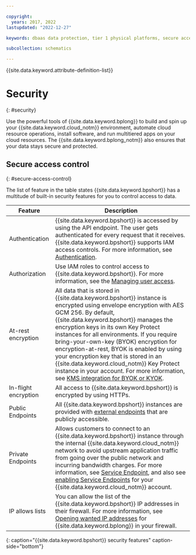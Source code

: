 ```yaml
---

copyright:
  years: 2017, 2022
lastupdated: "2022-12-27"

keywords: dbaas data protection, tier 1 physical platforms, secure access control, data loss, corruption, byok, encryption, protection 

subcollection: schematics

---
```


{{site.data.keyword.attribute-definition-list}}

# Security
{: #security}

Use the powerful tools of {{site.data.keyword.bplong}} to build and spin up your {{site.data.keyword.cloud_notm}} environment, automate cloud resource operations, install software, and run multitiered apps on your cloud resources. The {{site.data.keyword.bplong_notm}} also ensures that your data stays secure and protected.

## Secure access control
{: #secure-access-control}

The list of feature in the table states {{site.data.keyword.bpshort}} has a multitude of built-in security features for you to control access to data.

|Feature | Description|
| ---- | -----|
|Authentication | {{site.data.keyword.bpshort}} is accessed by using the API endpoint. The user gets authenticated for every request that it receives. {{site.data.keyword.bpshort}} supports IAM access controls. For more information, see [Authentication](/apidocs/schematics/schematics#authentication).|
|Authorization | Use IAM roles to control access to {{site.data.keyword.bpshort}}. For more information, see the [Managing user access](/docs/schematics?topic=schematics-access).|
|At-rest encryption | All data that is stored in {{site.data.keyword.bpshort}} instance is encrypted using envelope encryption with AES GCM 256. By default, {{site.data.keyword.bpshort}} manages the encryption keys in its own Key Protect instances for all environments. If you require bring-your-own-key (BYOK) encryption for encryption-at-rest, BYOK is enabled by using your encryption key that is stored in an {{site.data.keyword.cloud_notm}} Key Protect instance in your account. For more information, see [KMS integration for BYOK or KYOK](/docs/schematics?topic=schematics-kms-integration#key-mgt-ui).|
|In-flight encryption | All access to {{site.data.keyword.bpshort}} is encrypted by using HTTPs.
|Public Endpoints | All {{site.data.keyword.bpshort}} instances are provided with [external endpoints](/docs/schematics?topic=schematics-secure-data#pi-location) that are publicly accessible. |
|Private Endpoints | Allows customers to connect to an {{site.data.keyword.bpshort}} instance through the internal {{site.data.keyword.cloud_notm}} network to avoid upstream application traffic from going over the public network and incurring bandwidth charges. For more information, see [Service Endpoint](/docs/schematics?topic=schematics-private-endpoints), and also see [enabling Service Endpoints](/docs/schematics?topic=schematics-secure-data#pi-location) for your {{site.data.keyword.cloud_notm}} account. |
|IP allows lists | You can allow the list of the {{site.data.keyword.bpshort}} IP addresses in their firewall. For more information, see [Opening wanted IP addresses](/docs/schematics?topic=schematics-allowed-ipaddresses) for {{site.data.keyword.bplong}} in your firewall.|
{: caption="{{site.data.keyword.bpshort}} security features" caption-side="bottom"}
